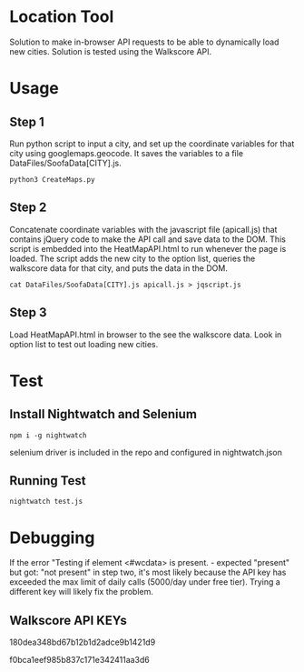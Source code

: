 # Location Tool

Solution to make in-browser API requests to be able to dynamically load new cities. Solution is tested using the Walkscore API.

# Usage

## Step 1

Run python script to input a city, and set up the coordinate variables for that city using googlemaps.geocode. It saves the variables to a file DataFiles/SoofaData[CITY].js.

    python3 CreateMaps.py
  
## Step 2

Concatenate coordinate variables with the javascript file (apicall.js) that contains jQuery code to make the API call and save data to the DOM. This script is embedded into the HeatMapAPI.html to run whenever the page is loaded. The script adds the new city to the option list, queries the walkscore data for that city, and puts the data in the DOM.

    cat DataFiles/SoofaData[CITY].js apicall.js > jqscript.js
 
## Step 3

Load HeatMapAPI.html in browser to the see the walkscore data. Look in option list to test out loading new cities. 

# Test

## Install Nightwatch and Selenium

    npm i -g nightwatch
  
  selenium driver is included in the repo and configured in nightwatch.json
  
## Running Test

    nightwatch test.js
   
# Debugging

If the error "Testing if element <#wcdata> is present.  - expected "present" but got: "not present" in step two, it's most likely because the API key has exceeded the max limit of daily calls (5000/day under free tier). Trying a different key will likely fix the problem.

## Walkscore API KEYs

180dea348bd67b12b1d2adce9b1421d9

f0bca1eef985b837c171e342411aa3d6


